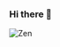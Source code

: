### Hi there 👋
![Zen](https://www.mairie-muret.fr/images/muret-bouge/evenement-agenda/2020/Vie_culturelle/mairie-de-muret-le-printemps-zen-de-muret.jpg)
